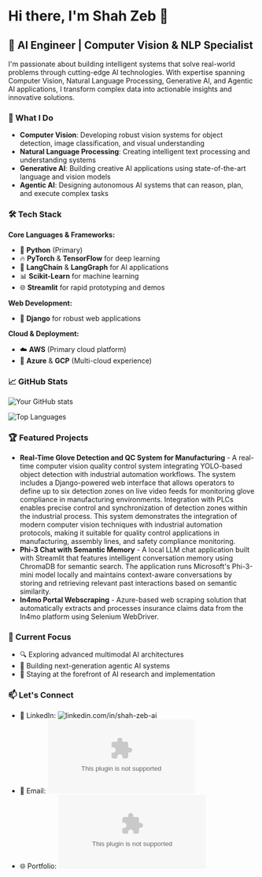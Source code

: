 # Hi there, I'm Shah Zeb 👋

## 🚀 AI Engineer | Computer Vision & NLP Specialist

I'm passionate about building intelligent systems that solve real-world problems through cutting-edge AI technologies. With expertise spanning Computer Vision, Natural Language Processing, Generative AI, and Agentic AI applications, I transform complex data into actionable insights and innovative solutions.

### 🔬 What I Do

- **Computer Vision**: Developing robust vision systems for object detection, image classification, and visual understanding
- **Natural Language Processing**: Creating intelligent text processing and understanding systems
- **Generative AI**: Building creative AI applications using state-of-the-art language and vision models
- **Agentic AI**: Designing autonomous AI systems that can reason, plan, and execute complex tasks

### 🛠️ Tech Stack

**Core Languages & Frameworks:**
- 🐍 **Python** (Primary)
- 🔥 **PyTorch** & **TensorFlow** for deep learning
- 🦜 **LangChain** & **LangGraph** for AI applications
- 📊 **Scikit-Learn** for machine learning
- 🌐 **Streamlit** for rapid prototyping and demos

**Web Development:**
- 🎯 **Django** for robust web applications

**Cloud & Deployment:**
- ☁️ **AWS** (Primary cloud platform)
- 🔷 **Azure** & **GCP** (Multi-cloud experience)

### 📈 GitHub Stats

![Your GitHub stats](https://github-readme-stats.vercel.app/api?username=ShahZebYousafzai&show_icons=true&theme=radical)

![Top Languages](https://github-readme-stats.vercel.app/api/top-langs/?username=ShahZebYousafzai&layout=compact&theme=radical)

### 🏆 Featured Projects

<!-- Add your best projects here -->
- **Real-Time Glove Detection and QC System for Manufacturing** - A real-time computer vision quality control system integrating YOLO-based object detection with industrial automation workflows. The system includes a Django-powered web interface that allows operators to define up to six detection zones on live video feeds for monitoring glove compliance in manufacturing environments. Integration with PLCs enables precise control and synchronization of detection zones within the industrial process. This system demonstrates the integration of modern computer vision techniques with industrial automation protocols, making it suitable for quality control applications in manufacturing, assembly lines, and safety compliance monitoring.
- **Phi-3 Chat with Semantic Memory** - A local LLM chat application built with Streamlit that features intelligent conversation memory using ChromaDB for semantic search. The application runs Microsoft's Phi-3-mini model locally and maintains context-aware conversations by storing and retrieving relevant past interactions based on semantic similarity.
- **In4mo Portal Webscraping** - Azure-based web scraping solution that automatically extracts and processes insurance claims data from the In4mo platform using Selenium WebDriver.

### 🎯 Current Focus

- 🔍 Exploring advanced multimodal AI architectures
- 🤖 Building next-generation agentic AI systems
- 🌱 Staying at the forefront of AI research and implementation

### 📫 Let's Connect

- 💼 LinkedIn: ![linkedin.com/in/shah-zeb-ai](linkedin.com/in/shah-zeb-ai)
- 📧 Email: ![zebshah7851@gmail.com](zebshah7851@gmail.com)
- 🌐 Portfolio: ![shahzeb-ai.com](shahzeb-ai.com)
